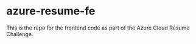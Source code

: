 # azure-resume-fe
This is the repo for the frontend code as part of the Azure Cloud Resume Challenge.